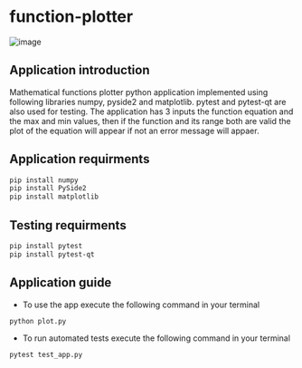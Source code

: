 # function-plotter

![image](https://github.com/A7med-Amin/function-plotter/assets/80707696/70bd3077-09da-4d6b-bce6-95280f99f802)

## Application introduction
Mathematical functions plotter python application implemented using following libraries numpy, pyside2 and matplotlib. pytest and pytest-qt are also used for testing. The application has 3 inputs the function equation and the max and min values, then if the function and its range both are valid the plot of the equation will appear if not an error message will appaer.

## Application requirments
```bash
pip install numpy
pip install PySide2
pip install matplotlib
```

## Testing requirments
```bash
pip install pytest
pip install pytest-qt
```

## Application guide
- To use the app execute the following command in your terminal
```bash
python plot.py
```
- To run automated tests execute the following command in your terminal
```bash
pytest test_app.py
```
